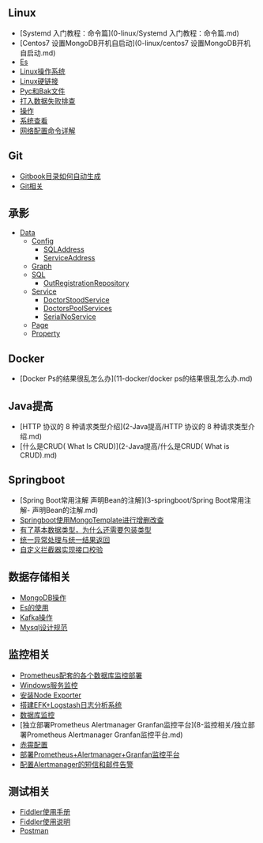 
## Linux

- [Systemd 入门教程：命令篇](0-linux/Systemd 入门教程：命令篇.md)
- [Centos7 设置MongoDB开机自启动](0-linux/centos7 设置MongoDB开机自启动.md)
- [Es](0-linux/es.md)
- [Linux操作系统](0-linux/linux操作系统.md)
- [Linux硬链接](0-linux/linux硬链接.md)
- [Pyc和Bak文件](0-linux/pyc和bak文件.md)
- [打入数据失败排查](0-linux/打入数据失败排查.md)
- [操作](0-linux/操作.md)
- [系统查看](0-linux/系统查看.md)
- [网络配置命令详解](0-linux/网络配置命令详解.md)

## Git

- [Gitbook目录如何自动生成](1-git/gitbook目录如何自动生成.md)
- [Git相关](1-git/git相关.md)

## 承影

- [Data]()
    - [Config]()
        - [SQLAddress]()
        - [ServiceAddress]()
    - [Graph]()
    - [SQL]()
        - [OutRegistrationRepository]()
    - [Service]()
        - [DoctorStoodService]()
        - [DoctorsPoolServices]()
        - [SerialNoService]()
    - [Page]()
    - [Property]()

## Docker

- [Docker Ps的结果很乱怎么办](11-docker/docker ps的结果很乱怎么办.md)

## Java提高

- [HTTP 协议的 8 种请求类型介绍](2-Java提高/HTTP 协议的 8 种请求类型介绍.md)
- [什么是CRUD( What Is CRUD)](2-Java提高/什么是CRUD( What is CRUD).md)

## Springboot

- [Spring Boot常用注解  声明Bean的注解](3-springboot/Spring Boot常用注解- 声明Bean的注解.md)
- [Springboot使用MongoTemplate进行增删改查](3-springboot/springboot使用MongoTemplate进行增删改查.md)
- [有了基本数据类型，为什么还需要包装类型](3-springboot/有了基本数据类型，为什么还需要包装类型.md)
- [统一异常处理与统一结果返回](3-springboot/统一异常处理与统一结果返回.md)
- [自定义拦截器实现接口校验](3-springboot/自定义拦截器实现接口校验.md)

## 数据存储相关

- [MongoDB操作](4-数据存储相关/MongoDB操作.md)
- [Es的使用](4-数据存储相关/es的使用.md)
- [Kafka操作](4-数据存储相关/kafka操作.md)
- [Mysql设计规范](4-数据存储相关/mysql设计规范.md)

## 监控相关

- [Prometheus配套的各个数据库监控部署](8-监控相关/prometheus配套的各个数据库监控部署.md)
- [Windows服务监控](8-监控相关/windows服务监控.md)
- [安装Node Exporter](8-监控相关/安装node_exporter.md)
- [搭建EFK+Logstash日志分析系统](8-监控相关/搭建EFK+logstash日志分析系统.md)
- [数据库监控](8-监控相关/数据库监控.md)
- [独立部署Prometheus Alertmanager Granfan监控平台](8-监控相关/独立部署Prometheus Alertmanager Granfan监控平台.md)
- [赤霄配置](8-监控相关/赤霄配置.md)
- [部署Prometheus+Alertmanager+Granfan监控平台](8-监控相关/部署Prometheus+Alertmanager+Granfan监控平台.md)
- [配置Alertmanager的短信和邮件告警](8-监控相关/配置alertmanager的短信和邮件告警.md)

## 测试相关

- [Fiddler使用手册](9-测试相关/fiddler使用手册.md)
- [Fiddler使用说明](9-测试相关/fiddler使用说明.md)
- [Postman](9-测试相关/postman.md)